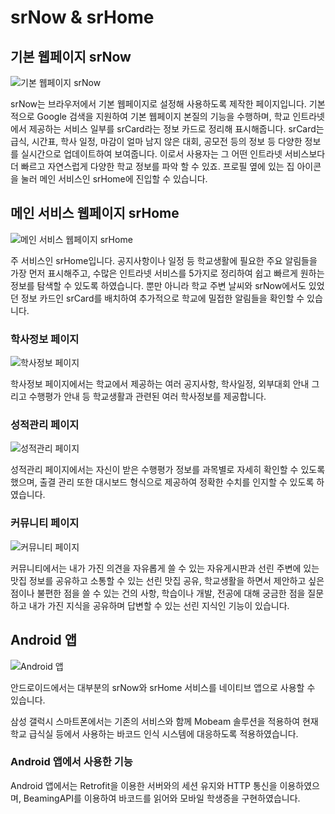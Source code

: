 # srNow & srHome

## 기본 웹페이지 srNow

![기본 웹페이지 srNow](images/1.png)

srNow는 브라우저에서 기본 웹페이지로 설정해 사용하도록 제작한 페이지입니다. 기본적으로 Google 검색을 지원하여 기본 웹페이지 본질의 기능을 수행하며, 학교 인트라넷에서 제공하는 서비스 일부를 srCard라는 정보 카드로 정리해 표시해줍니다. srCard는 급식, 시간표, 학사 일정, 마감이 얼마 남지 않은 대회, 공모전 등의 정보 등 다양한 정보를 실시간으로 업데이트하여 보여줍니다. 이로서 사용자는 그 어떤 인트라넷 서비스보다 더 빠르고 자연스럽게 다양한 학교 정보를 파악 할 수 있죠. 프로필 옆에 있는 집 아이콘을 눌러 메인 서비스인 srHome에 진입할 수 있습니다.

## 메인 서비스 웹페이지 srHome

![메인 서비스 웹페이지 srHome](images/2.png)

주 서비스인 srHome입니다. 공지사항이나 일정 등 학교생활에 필요한 주요 알림들을 가장 먼저 표시해주고, 수많은 인트라넷 서비스를 5가지로 정리하여 쉽고 빠르게 원하는 정보를 탐색할 수 있도록 하였습니다. 뿐만 아니라 학교 주변 날씨와 srNow에서도 있었던 정보 카드인 srCard를 배치하여 추가적으로 학교에 밀접한 알림들을 확인할 수 있습니다.

### 학사정보 페이지

![학사정보 페이지](images/3.png)

학사정보 페이지에서는 학교에서 제공하는 여러 공지사항, 학사일정, 외부대회 안내 그리고 수행평가 안내 등 학교생활과 관련된 여러 학사정보를 제공합니다.

### 성적관리 페이지

![성적관리 페이지](images/4.png)

성적관리 페이지에서는 자신이 받은 수행평가 정보를 과목별로 자세히 확인할 수 있도록 했으며, 출결 관리 또한 대시보드 형식으로 제공하여 정확한 수치를 인지할 수 있도록 하였습니다.

### 커뮤니티 페이지

![커뮤니티 페이지](images/5.png)

커뮤니티에서는 내가 가진 의견을 자유롭게 쓸 수 있는 자유게시판과 선린 주변에 있는 맛집 정보를 공유하고 소통할 수 있는 선린 맛집 공유, 학교생활을 하면서 제안하고 싶은 점이나 불편한 점을 쓸 수 있는 건의 사항, 학습이나 개발, 전공에 대해 궁금한 점을 질문하고 내가 가진 지식을 공유하며 답변할 수 있는 선린 지식인 기능이 있습니다.

## Android 앱

![Android 앱](images/6.png)

안드로이드에서는 대부분의 srNow와 srHome 서비스를 네이티브 앱으로 사용할 수 있습니다.

삼성 갤럭시 스마트폰에서는 기존의 서비스와 함께 Mobeam 솔루션을 적용하여 현재 학교 급식실 등에서 사용하는 바코드 인식 시스템에 대응하도록 적용하였습니다.

### Android 앱에서 사용한 기능

Android 앱에서는 Retrofit을 이용한 서버와의 세션 유지와 HTTP 통신을 이용하였으며, BeamingAPI를 이용하여 바코드를 읽어와 모바일 학생증을 구현하였습니다.
